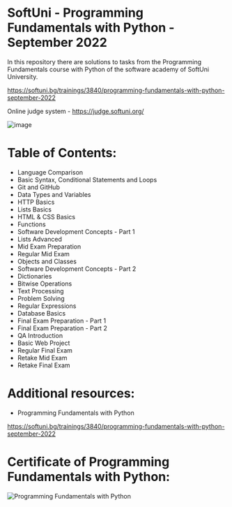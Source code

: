 # SoftUni - Programming Fundamentals with Python - September 2022

In this repository there are solutions to tasks from the Programming Fundamentals course with Python of the software academy of SoftUni University.

https://softuni.bg/trainings/3840/programming-fundamentals-with-python-september-2022

Online judge system - https://judge.softuni.org/

![image](https://user-images.githubusercontent.com/114032977/191654383-66852f3f-ead9-4ef0-8b51-feb0dea131eb.png)

# Table of Contents:

- Language Comparison
- Basic Syntax, Conditional Statements and Loops
- Git and GitHub
- Data Types and Variables
- HTTP Basics
- Lists Basics
- HTML & CSS Basics
- Functions
- Software Development Concepts - Part 1
- Lists Advanced
- Mid Exam Preparation
- Regular Mid Exam
- Objects and Classes
- Software Development Concepts - Part 2
- Dictionaries
- Bitwise Operations
- Text Processing
- Problem Solving
- Regular Expressions
- Database Basics
- Final Exam Preparation - Part 1
- Final Exam Preparation - Part 2
- QA Introduction
- Basic Web Project
- Regular Final Exam
- Retake Mid Exam
- Retake Final Exam


# Additional resources:
- Programming Fundamentals with Python

https://softuni.bg/trainings/3840/programming-fundamentals-with-python-september-2022


# Certificate of Programming Fundamentals with Python:

![Programming Fundamentals with Python](https://user-images.githubusercontent.com/114032977/231401716-bb5206dd-0f17-4155-9982-f676f06a48c2.png)
